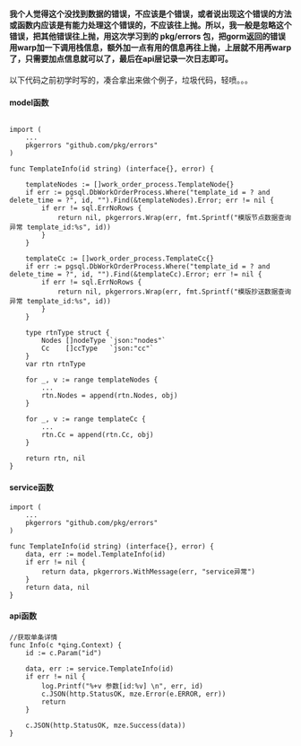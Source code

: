 	
#### 我个人觉得这个没找到数据的错误，不应该是个错误，或者说出现这个错误的方法或函数内应该是有能力处理这个错误的，不应该往上抛。所以，我一般是忽略这个错误，把其他错误往上抛，用这次学习到的 pkg/errors 包，把gorm返回的错误用warp加一下调用栈信息，额外加一点有用的信息再往上抛，上层就不用再warp了，只需要加点信息就可以了，最后在api层记录一次日志即可。

以下代码之前初学时写的，凑合拿出来做个例子，垃圾代码，轻喷。。。



#### model函数

```

import (
	...
	pkgerrors "github.com/pkg/errors"
)

func TemplateInfo(id string) (interface{}, error) {

	templateNodes := []work_order_process.TemplateNode{}
	if err := pgsql.DbWorkOrderProcess.Where("template_id = ? and delete_time = ?", id, "").Find(&templateNodes).Error; err != nil {
		if err != sql.ErrNoRows {
			return nil, pkgerrors.Wrap(err, fmt.Sprintf("模版节点数据查询异常 template_id:%s", id))
		}
	}

	templateCc := []work_order_process.TemplateCc{}
	if err := pgsql.DbWorkOrderProcess.Where("template_id = ? and delete_time = ?", id, "").Find(&templateCc).Error; err != nil {
		if err != sql.ErrNoRows {
			return nil, pkgerrors.Wrap(err, fmt.Sprintf("模版抄送数据查询异常 template_id:%s", id))
		}
	}

	type rtnType struct {
		Nodes []nodeType `json:"nodes"`
		Cc    []ccType   `json:"cc"`
	}
	var rtn rtnType

	for _, v := range templateNodes {
		...
		rtn.Nodes = append(rtn.Nodes, obj)
	}

	for _, v := range templateCc {
		...
		rtn.Cc = append(rtn.Cc, obj)
	}

	return rtn, nil
}
```

#### service函数

```
import (
	...
	pkgerrors "github.com/pkg/errors"
)

func TemplateInfo(id string) (interface{}, error) {
	data, err := model.TemplateInfo(id)
	if err != nil {
		return data, pkgerrors.WithMessage(err, "service异常")
	}
	return data, nil
}
```


#### api函数

```
//获取单条详情
func Info(c *qing.Context) {
	id := c.Param("id")

	data, err := service.TemplateInfo(id)
	if err != nil {
		log.Printf("%+v 参数[id:%v] \n", err, id)
		c.JSON(http.StatusOK, mze.Error(e.ERROR, err))
		return
	}

	c.JSON(http.StatusOK, mze.Success(data))
}
```